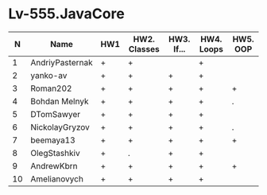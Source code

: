 # Lv-555.JavaCore

N|Name| HW1 | HW2. Classes|HW3. If...|HW4. Loops|HW5. OOP
--|--|--|--|--|--|--
1|AndriyPasternak |+ |+| |+|
2|yanko-av| + | +|+|+|
3|Roman202| + | +|+|+|+
4|Bohdan Melnyk |+|+|+|+|.
5|DTomSawyer|+|+|+|+|
6|NickolayGryzov|+|+ |+|+|.
7|beemaya13|+ | +|+|+|+
8|OlegStashkiv|+ |.|+|+|
9|AndrewKbrn|+|+|+|+|+
10|Amelianovych|+|+|+|+|
